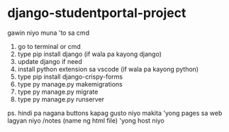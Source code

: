 # django-studentportal-project

gawin niyo muna 'to sa cmd

1. go to terminal or cmd 
2. type pip install django (if wala pa kayong django)
3. update django if need
4. install python extension sa vscode (if wala pa kayong python)
5. type pip install django-crispy-forms
6. type py manage.py makemigrations
7. type py manage.py migrate
8. type py manage.py runserver

ps. hindi pa nagana buttons kapag gusto niyo makita 'yong pages sa web lagyan niyo /notes (name ng html file) 'yong host niyo
